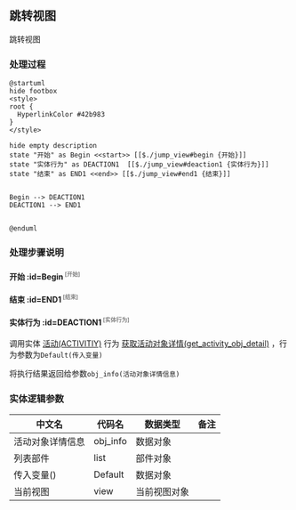 ## 跳转视图 <!-- {docsify-ignore-all} -->

   跳转视图

### 处理过程

```plantuml
@startuml
hide footbox
<style>
root {
  HyperlinkColor #42b983
}
</style>

hide empty description
state "开始" as Begin <<start>> [[$./jump_view#begin {开始}]]
state "实体行为" as DEACTION1  [[$./jump_view#deaction1 {实体行为}]]
state "结束" as END1 <<end>> [[$./jump_view#end1 {结束}]]


Begin --> DEACTION1
DEACTION1 --> END1


@enduml
```


### 处理步骤说明

#### 开始 :id=Begin<sup class="footnote-symbol"> <font color=gray size=1>[开始]</font></sup>




#### 结束 :id=END1<sup class="footnote-symbol"> <font color=gray size=1>[结束]</font></sup>




#### 实体行为 :id=DEACTION1<sup class="footnote-symbol"> <font color=gray size=1>[实体行为]</font></sup>



调用实体 [活动(ACTIVITIY)](module/Base/activity.md) 行为 [获取活动对象详情(get_activity_obj_detail)](module/Base/activity#行为) ，行为参数为`Default(传入变量)`

将执行结果返回给参数`obj_info(活动对象详情信息)`



### 实体逻辑参数

|    中文名   |    代码名    |  数据类型      |备注 |
| --------| --------| --------  | --------   |
|活动对象详情信息|obj_info|数据对象||
|列表部件|list|部件对象||
|传入变量(<i class="fa fa-check"/></i>)|Default|数据对象||
|当前视图|view|当前视图对象||
